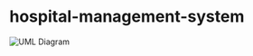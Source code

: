 # hospital-management-system
![UML Diagram](https://github.com/Osama-Sammar/hospital-management-system/assets/114613931/76e94310-86f5-439d-96bd-413493c95ca1)

